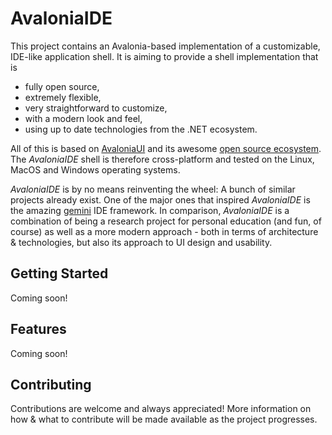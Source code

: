 # AvaloniaIDE

This project contains an Avalonia-based implementation of a customizable, IDE-like
application shell.
It is aiming to provide a shell implementation that is
- fully open source,
- extremely flexible,
- very straightforward to customize,
- with a modern look and feel,
- using up to date technologies from the .NET ecosystem.

All of this is based on [AvaloniaUI](https://avaloniaui.net/) and its awesome
[open source ecosystem](https://github.com/AvaloniaCommunity/awesome-avalonia).
The *AvaloniaIDE* shell is therefore cross-platform and tested on the Linux, MacOS and
Windows operating systems.

*AvaloniaIDE* is by no means reinventing the wheel:
A bunch of similar projects already exist.
One of the major ones that inspired *AvaloniaIDE* is the amazing
[gemini](https://github.com/tgjones/gemini) IDE framework.
In comparison, *AvaloniaIDE* is a combination of being a research project for personal
education (and fun, of course) as well as a more modern approach - both in terms of
architecture & technologies, but also its approach to UI design and usability.

## Getting Started

Coming soon!

## Features

Coming soon!

## Contributing

Contributions are welcome and always appreciated! More information on how & what to contribute
will be made available as the project progresses.
